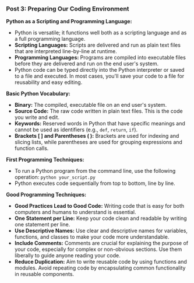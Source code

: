 ### Post 3: Preparing Our Coding Environment

**Python as a Scripting and Programming Language:**

- Python is versatile; it functions well both as a scripting language and as a full programming language.
- **Scripting Languages:** Scripts are delivered and run as plain text files that are interpreted line-by-line at runtime.
- **Programming Languages:** Programs are compiled into executable files before they are delivered and run on the end user's system.
- Python code can be typed directly into the Python interpreter or saved to a file and executed. In most cases, you'll save your code to a file for reusability and easy editing.

**Basic Python Vocabulary:**

- **Binary:** The compiled, executable file on an end user's system.
- **Source Code:** The raw code written in plain text files. This is the code you write and edit.
- **Keywords:** Reserved words in Python that have specific meanings and cannot be used as identifiers (e.g., `def`, `return`, `if`).
- **Brackets [ ] and Parentheses ( ):** Brackets are used for indexing and slicing lists, while parentheses are used for grouping expressions and function calls.

**First Programming Techniques:**

- To run a Python program from the command line, use the following operation: `python your_script.py`
- Python executes code sequentially from top to bottom, line by line.

**Good Programming Techniques:**

- **Good Practices Lead to Good Code:** Writing code that is easy for both computers and humans to understand is essential.
- **One Statement per Line:** Keep your code clean and readable by writing one statement per line.
- **Use Descriptive Names:** Use clear and descriptive names for variables, functions, and classes to make your code more understandable.
- **Include Comments:** Comments are crucial for explaining the purpose of your code, especially for complex or non-obvious sections. Use them liberally to guide anyone reading your code.
- **Reduce Duplication:** Aim to write reusable code by using functions and modules. Avoid repeating code by encapsulating common functionality in reusable components.
